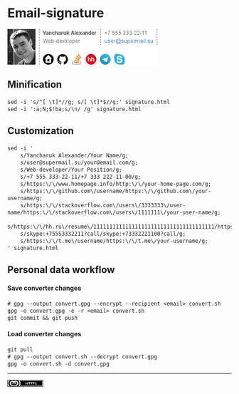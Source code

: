 # Email-signature

![Signature example][Example src]

## Minification

    sed -i 's/^[ \t]*//g; s/[ \t]*$//g;' signature.html
    sed -i ':a;N;$!ba;s/\n/ /g' signature.html

## Customization

    sed -i '
        s/Yancharuk Alexander/Your Name/g;
        s/user@supermail.su/your@email.com/g;
        s/Web-developer/Your Position/g;
        s/+7 555 333-22-11/+7 333 222-11-00/g;
        s/https:\/\/www.homepage.info/http:\/\/your-home-page.com/g;
        s/https:\/\/github.com\/username/https:\/\/github.com\/your-username/g;
        s/https:\/\/stackoverflow.com\/users\/3333333\/user-name/https:\/\/stackoverflow.com\/users\/1111111\/your-user-name/g;
        s/https:\/\/hh.ru\/resume\/11111111111111111111111111111111111111/https:\/\/hh.ru\/resume\/222222222222222222222222222222222222222/g;
        s/skype:+75553332211?call/skype:+73332221100?call/g;
        s/https:\/\/t.me\/username/https:\/\/t.me\/your-username/g;
    ' signature.html

## Personal data workflow
#### Save converter changes

    # gpg --output convert.gpg --encrypt --recipient <email> convert.sh
    gpg -o convert.gpg -e -r <email> convert.sh
    git commit && git push

#### Load converter changes

    git pull
    # gpg --output convert.sh --decrypt convert.gpg
    gpg -o convert.sh -d convert.gpg

___
[![License][License img]][License src]


  [License img]: https://github.com/nafigator/email-signature/raw/master/images/raw/wtfpl.png
  [License src]: https://tldrlegal.com/license/do-wtf-you-want-to-public-license-v2-(wtfpl-2.0)
  [Example src]: https://github.com/nafigator/email-signature/raw/master/images/example.png
